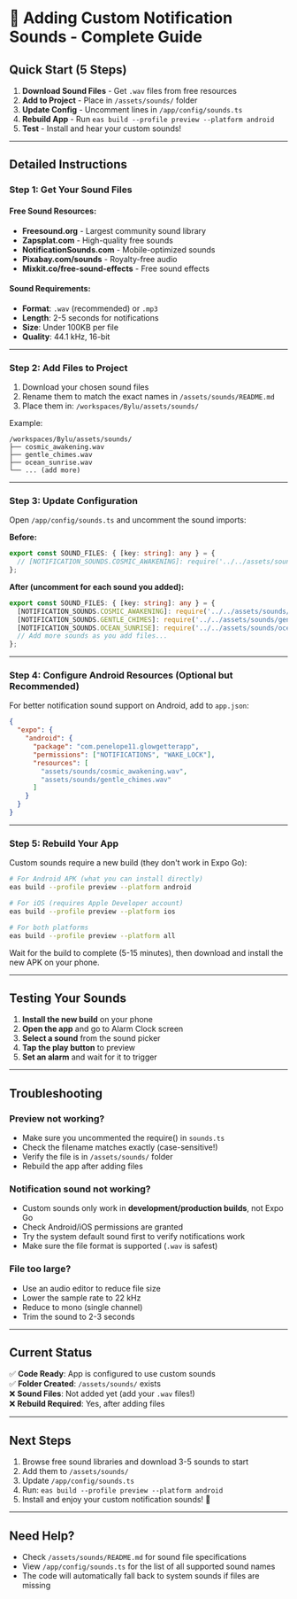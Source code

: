 # 🎵 Adding Custom Notification Sounds - Complete Guide

## Quick Start (5 Steps)

1. **Download Sound Files** - Get `.wav` files from free resources
2. **Add to Project** - Place in `/assets/sounds/` folder
3. **Update Config** - Uncomment lines in `/app/config/sounds.ts`
4. **Rebuild App** - Run `eas build --profile preview --platform android`
5. **Test** - Install and hear your custom sounds!

---

## Detailed Instructions

### Step 1: Get Your Sound Files

#### Free Sound Resources:
- **Freesound.org** - Largest community sound library
- **Zapsplat.com** - High-quality free sounds
- **NotificationSounds.com** - Mobile-optimized sounds
- **Pixabay.com/sounds** - Royalty-free audio
- **Mixkit.co/free-sound-effects** - Free sound effects

#### Sound Requirements:
- **Format**: `.wav` (recommended) or `.mp3`
- **Length**: 2-5 seconds for notifications
- **Size**: Under 100KB per file
- **Quality**: 44.1 kHz, 16-bit

---

### Step 2: Add Files to Project

1. Download your chosen sound files
2. Rename them to match the exact names in `/assets/sounds/README.md`
3. Place them in: `/workspaces/Bylu/assets/sounds/`

Example:
```
/workspaces/Bylu/assets/sounds/
├── cosmic_awakening.wav
├── gentle_chimes.wav
├── ocean_sunrise.wav
└── ... (add more)
```

---

### Step 3: Update Configuration

Open `/app/config/sounds.ts` and uncomment the sound imports:

**Before:**
```typescript
export const SOUND_FILES: { [key: string]: any } = {
  // [NOTIFICATION_SOUNDS.COSMIC_AWAKENING]: require('../../assets/sounds/cosmic_awakening.wav'),
};
```

**After (uncomment for each sound you added):**
```typescript
export const SOUND_FILES: { [key: string]: any } = {
  [NOTIFICATION_SOUNDS.COSMIC_AWAKENING]: require('../../assets/sounds/cosmic_awakening.wav'),
  [NOTIFICATION_SOUNDS.GENTLE_CHIMES]: require('../../assets/sounds/gentle_chimes.wav'),
  [NOTIFICATION_SOUNDS.OCEAN_SUNRISE]: require('../../assets/sounds/ocean_sunrise.wav'),
  // Add more sounds as you add files...
};
```

---

### Step 4: Configure Android Resources (Optional but Recommended)

For better notification sound support on Android, add to `app.json`:

```json
{
  "expo": {
    "android": {
      "package": "com.penelope11.glowgetterapp",
      "permissions": ["NOTIFICATIONS", "WAKE_LOCK"],
      "resources": [
        "assets/sounds/cosmic_awakening.wav",
        "assets/sounds/gentle_chimes.wav"
      ]
    }
  }
}
```

---

### Step 5: Rebuild Your App

Custom sounds require a new build (they don't work in Expo Go):

```bash
# For Android APK (what you can install directly)
eas build --profile preview --platform android

# For iOS (requires Apple Developer account)
eas build --profile preview --platform ios

# For both platforms
eas build --profile preview --platform all
```

Wait for the build to complete (5-15 minutes), then download and install the new APK on your phone.

---

## Testing Your Sounds

1. **Install the new build** on your phone
2. **Open the app** and go to Alarm Clock screen
3. **Select a sound** from the sound picker
4. **Tap the play button** to preview
5. **Set an alarm** and wait for it to trigger

---

## Troubleshooting

### Preview not working?
- Make sure you uncommented the require() in `sounds.ts`
- Check the filename matches exactly (case-sensitive!)
- Verify the file is in `/assets/sounds/` folder
- Rebuild the app after adding files

### Notification sound not working?
- Custom sounds only work in **development/production builds**, not Expo Go
- Check Android/iOS permissions are granted
- Try the system default sound first to verify notifications work
- Make sure the file format is supported (`.wav` is safest)

### File too large?
- Use an audio editor to reduce file size
- Lower the sample rate to 22 kHz
- Reduce to mono (single channel)
- Trim the sound to 2-3 seconds

---

## Current Status

✅ **Code Ready**: App is configured to use custom sounds  
✅ **Folder Created**: `/assets/sounds/` exists  
❌ **Sound Files**: Not added yet (add your `.wav` files!)  
❌ **Rebuild Required**: Yes, after adding files

---

## Next Steps

1. Browse free sound libraries and download 3-5 sounds to start
2. Add them to `/assets/sounds/`
3. Update `/app/config/sounds.ts`
4. Run: `eas build --profile preview --platform android`
5. Install and enjoy your custom notification sounds! 🎉

---

## Need Help?

- Check `/assets/sounds/README.md` for sound file specifications
- View `/app/config/sounds.ts` for the list of all supported sound names
- The code will automatically fall back to system sounds if files are missing
